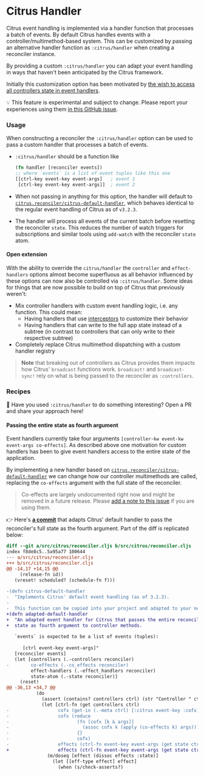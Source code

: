 # Citrus Handler

Citrus event handling is implemented via a handler function that processes
a batch of events. By default Citrus handles events with a controller/multimethod-based system.
This can be customized by passing an alternative handler function as
`:citrus/handler` when creating a reconciler instance.

By providing a custom `:citrus/handler` you can adapt your event handling
in ways that haven't been anticipated by the Citrus framework.

Initially this customization option has been motivated by [the wish to access
all controllers state in event handlers](https://github.com/clj-commons/citrus/issues/50).

:bulb: This feature is experimental and subject to change. Please report your
experiences using them [in this GitHub issue](https://github.com/clj-commons/citrus/issues/50).

### Usage

When constructing a reconciler the `:citrus/handler` option can be used to
pass a custom handler that processes a batch of events.

- `:citrus/handler` should be a function like
  ```clj
  (fn handler [reconciler events])
  ;; where `events` is a list of event tuples like this one
  [[ctrl-key event-key event-args]   ; event 1
   [ctrl-key event-key event-args]]  ; event 2
  ```

- When not passing in anything for this option, the handler will default to
  [`citrus.reconciler/citrus-default-handler`](https://github.com/clj-commons/citrus/blob/220d6608c62e5deb91f0efb3ea37a6e435807148/src/citrus/reconciler.cljs#L17-L55), which behaves identical to the
  regular event handling of Citrus as of `v3.2.3`.
- The handler will process all events of the current batch before
  resetting the reconciler `state`. This reduces the number of watch triggers
  for subscriptions and similar tools using `add-watch` with the reconciler
  `state` atom.

#### Open extension

With the ability to override the `citrus/handler` the `controller` and
`effect-handlers` options almost become superfluous as all behavior influenced
by these options can now also be controlled via `:citrus/handler`. Some ideas
for things that are now possible to build on top of Citrus that previously
weren't:

- Mix controller handlers with custom event handling logic, i.e. any function. This could mean:
  - Having handlers that use [interceptors](https://github.com/metosin/sieppari) to customize their behavior
  - Having handlers that can write to the full app state instead of a subtree (in contrast to controllers that can only write to their respective subtree)
- Completely replace Citrus multimethod dispatching with a custom handler registry

> **Note** that breaking out of controllers as Citrus provides them impacts how
> Citrus' `broadcast` functions work. `broadcast!` and `broadcast-sync!` rely
> on what is being passed to the reconciler as `:controllers`.

### Recipes

:wave: Have you used `:citrus/handler` to do something interesting? Open a PR and share your approach here!

#### Passing the entire state as fourth argument

Event handlers currently take four arguments `[controller-kw event-kw
event-args co-effects]`. As described above one motivation for custom handlers
has been to give event handlers access to the entire state of the application.

By implementing a new handler based on [`citrus.reconciler/citrus-default-handler`](https://github.com/clj-commons/citrus/blob/220d6608c62e5deb91f0efb3ea37a6e435807148/src/citrus/reconciler.cljs#L17-L55) we can change how our controller multimethods are called, replacing the `co-effects` argument with the full state of the reconciler.

> Co-effects are largely undocumented right now and might be removed in a
> future release. Please [add a note to this
> issue](https://github.com/clj-commons/citrus/issues/51) if you are using
> them.

:point_right: Here's [**a commit**](https://github.com/clj-commons/citrus/commit/a620e8e77a62b16a9d6006600cccd02dda82c046) that adapts Citrus' default handler to pass the reconciler's full state as the fourth argument. Part of the diff is replicated below:

```diff
diff --git a/src/citrus/reconciler.cljs b/src/citrus/reconciler.cljs
index f8de8c5..5a95a77 100644
--- a/src/citrus/reconciler.cljs
+++ b/src/citrus/reconciler.cljs
@@ -14,17 +14,15 @@
     (release-fn id))
   (vreset! scheduled? (schedule-fn f)))
 
-(defn citrus-default-handler
-  "Implements Citrus' default event handling (as of 3.2.3).
-
-  This function can be copied into your project and adapted to your needs.
+(defn adapted-default-handler
+  "An adapted event handler for Citrus that passes the entire reconciler
+  state as fourth argument to controller methods.
 
   `events` is expected to be a list of events (tuples):
 
      [ctrl event-key event-args]"
   [reconciler events]
   (let [controllers (.-controllers reconciler)
-        co-effects (.-co_effects reconciler)
         effect-handlers (.-effect_handlers reconciler)
         state-atom (.-state reconciler)]
     (reset!
@@ -36,13 +34,7 @@
           (do
             (assert (contains? controllers ctrl) (str "Controller " ctrl " is not found"))
             (let [ctrl-fn (get controllers ctrl)
-                  cofx (get-in (.-meta ctrl) [:citrus event-key :cofx])
-                  cofx (reduce
-                         (fn [cofx [k & args]]
-                           (assoc cofx k (apply (co-effects k) args)))
-                         {}
-                         cofx)
-                  effects (ctrl-fn event-key event-args (get state ctrl) cofx)]
+                  effects (ctrl-fn event-key event-args (get state ctrl) state)]
               (m/doseq [effect (dissoc effects :state)]
                 (let [[eff-type effect] effect]
                   (when (s/check-asserts?)
```
